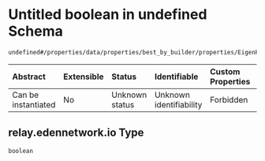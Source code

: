 # Untitled boolean in undefined Schema

```txt
undefined#/properties/data/properties/best_by_builder/properties/EigenPhi/properties/relays/properties/https://relay.edennetwork.io
```



| Abstract            | Extensible | Status         | Identifiable            | Custom Properties | Additional Properties | Access Restrictions | Defined In                                                                          |
| :------------------ | :--------- | :------------- | :---------------------- | :---------------- | :-------------------- | :------------------ | :---------------------------------------------------------------------------------- |
| Can be instantiated | No         | Unknown status | Unknown identifiability | Forbidden         | Allowed               | none                | [bid\_summary.schema.json\*](../out/bid_summary.schema.json "open original schema") |

## relay.edennetwork.io Type

`boolean`
